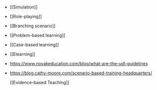 - [[Simulation]]
- [[Role-playing]]
- [[Branching scenario]]
- [[Problem-based learning]]
- [[Case-based learning]]
- [[Elearning]]
- https://www.novakeducation.com/blog/what-are-the-udl-guidelines
- https://blog.cathy-moore.com/scenario-based-training-headquarters/
  
  [[Evidence-based Teaching]]